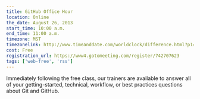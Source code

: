 ```yaml
---
title: GitHub Office Hour
location: Online
the_date: August 26, 2013
start_time: 10:00 a.m.
end_time: 11:00 a.m.
timezone: MST
timezonelink: http://www.timeanddate.com/worldclock/difference.html?p1=75
cost: Free
registration_url: https://www4.gotomeeting.com/register/742707623
tags: ['web-free', 'rss']
---
```


Immediately following the free class, our trainers are available to answer all of your getting-started, technical, workflow, or best practices questions about Git and GitHub.
